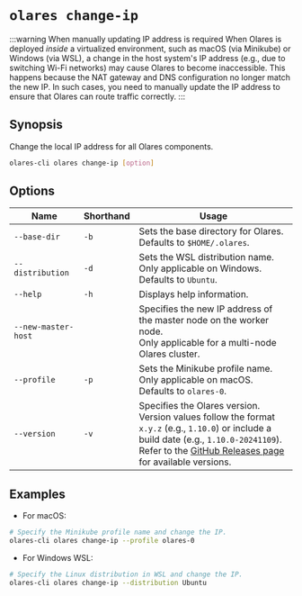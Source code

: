 # `olares change-ip`
:::warning When manually updating IP address is required
When Olares is deployed _inside_ a virtualized environment, such as macOS (via Minikube) or Windows (via WSL), a change in the host system's IP address (e.g., due to switching Wi-Fi networks) may cause Olares to become inaccessible. This happens because the NAT gateway and DNS configuration no longer match the new IP. In such cases, you need to manually update the IP address to ensure that Olares can route traffic correctly.
  :::

## Synopsis
Change the local IP address for all Olares components.

```bash
olares-cli olares change-ip [option]
```

## Options

| Name                | Shorthand | Usage                                                                                                                                                                                                                                                     |
|---------------------|-----------|-----------------------------------------------------------------------------------------------------------------------------------------------------------------------------------------------------------------------------------------------------------|
| `--base-dir`        | `-b`      | Sets the base directory for Olares.<br> Defaults to `$HOME/.olares`.                                                                                                                                                                                      |
| `--distribution`    | `-d`      | Sets the WSL distribution name. Only applicable on Windows. <br> Defaults to `Ubuntu`.                                                                                                                                                                    |
| `--help`            | `-h`      | Displays help information.                                                                                                                                                                                                                                |
| `--new-master-host` |           | Specifies the new IP address of the master node on the worker node.<br> Only applicable for a multi-node Olares cluster.                                                                                                                                  |
| `--profile`         | `-p`      | Sets the Minikube profile name. Only applicable on macOS. <br> Defaults to `olares-0`.                                                                                                                                                                    |
| `--version`         | `-v`      | Specifies the Olares version. <br>Version values follow the format `x.y.z` (e.g., `1.10.0`) or include a build date (e.g., `1.10.0-20241109`).<br> Refer to the [GitHub Releases page](https://github.com/beclab/Olares/releases) for available versions. |

## Examples
- For macOS:
```bash
# Specify the Minikube profile name and change the IP.
olares-cli olares change-ip --profile olares-0
```
- For Windows WSL:
```bash
# Specify the Linux distribution in WSL and change the IP.
olares-cli olares change-ip --distribution Ubuntu
```